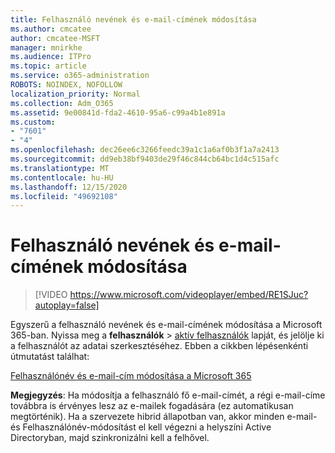 ```yaml
---
title: Felhasználó nevének és e-mail-címének módosítása
ms.author: cmcatee
author: cmcatee-MSFT
manager: mnirkhe
ms.audience: ITPro
ms.topic: article
ms.service: o365-administration
ROBOTS: NOINDEX, NOFOLLOW
localization_priority: Normal
ms.collection: Adm_O365
ms.assetid: 9e00841d-fda2-4610-95a6-c99a4b1e891a
ms.custom:
- "7601"
- "4"
ms.openlocfilehash: dec26ee6c3266feedc39a1c1a6af0b3f1a7a2413
ms.sourcegitcommit: dd9eb38bf9403de29f46c844cb64bc1d4c515afc
ms.translationtype: MT
ms.contentlocale: hu-HU
ms.lasthandoff: 12/15/2020
ms.locfileid: "49692108"
---
```

# <a name="change-a-users-name-and-email-address"></a>Felhasználó nevének és e-mail-címének módosítása

> [!VIDEO https://www.microsoft.com/videoplayer/embed/RE1SJuc?autoplay=false]

Egyszerű a felhasználó nevének és e-mail-címének módosítása a Microsoft 365-ban. Nyissa meg a **felhasználók** \> [aktív felhasználók](https://go.microsoft.com/fwlink/p/?linkid=834822) lapját, és jelölje ki a felhasználót az adatai szerkesztéséhez. Ebben a cikkben lépésenkénti útmutatást találhat:
  
[Felhasználónév és e-mail-cím módosítása a Microsoft 365](https://docs.microsoft.com/microsoft-365/admin/add-users/change-a-user-name-and-email-address)
  
 **Megjegyzés**: Ha módosítja a felhasználó fő e-mail-címét, a régi e-mail-címe továbbra is érvényes lesz az e-mailek fogadására (ez automatikusan megtörténik). Ha a szervezete hibrid állapotban van, akkor minden e-mail-és Felhasználónév-módosítást el kell végezni a helyszíni Active Directoryban, majd szinkronizálni kell a felhővel.